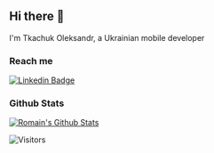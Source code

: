 ## Hi there 👋

I'm Tkachuk Oleksandr, a Ukrainian mobile developer 

### Reach me

[![Linkedin Badge](https://img.shields.io/badge/LinkedIn-0077B5?style=for-the-badge&logo=linkedin&logoColor=white)](https://www.linkedin.com/in/tkachukoleksandr/)


<!--I'm working on my packages on my free-time, but I don't have as much time as I would. If one of the pakcages I created is helping you, please consider to sponsor me. By doing so, I will prioritize your issues or your pull-requests before the others.-->

### Github Stats

[![Romain's Github Stats](https://github-readme-stats.vercel.app/api?username=zifirut&count_private=true&theme=default&show_icons=true)](https://github.com/zifirut)

![Visitors](https://visitor-badge.glitch.me/badge?page_id=zifirut.zifirut)





<!--
**Zifirut/Zifirut** is a ✨ _special_ ✨ repository because its `README.md` (this file) appears on your GitHub profile.

Here are some ideas to get you started:

- 🔭 I’m currently working on ...
- 🌱 I’m currently learning ...
- 👯 I’m looking to collaborate on ...
- 🤔 I’m looking for help with ...
- 💬 Ask me about ...
- 📫 How to reach me: ...
- 😄 Pronouns: ...
- ⚡ Fun fact: ...
-->
